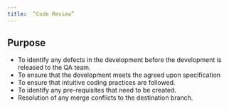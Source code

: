```yaml
---
title:  “Code Review”
---
```


## Purpose
- To identify any defects in the development before the development is released to the QA team.
- To ensure that the development meets the agreed upon specification
- To ensure that intuitive coding practices are followed.
- To identify any pre-requisites that need to be created.
 - Resolution of any merge conflicts to the destination branch.


